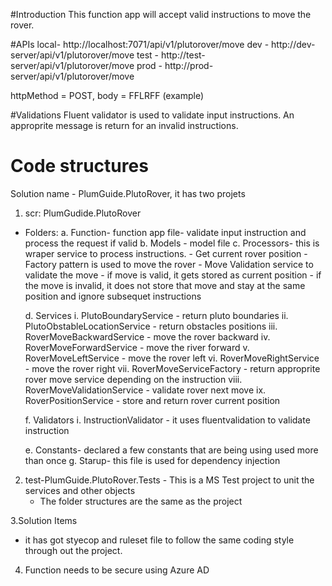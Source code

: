#Introduction
This function app will accept valid instructions to move the rover.

#APIs
local- http://localhost:7071/api/v1/plutorover/move
dev - http://dev-server/api/v1/plutorover/move
test - http://test-server/api/v1/plutorover/move
prod - http://prod-server/api/v1/plutorover/move

httpMethod = POST, body = FFLRFF (example)

#Validations
Fluent validator is used to validate input instructions. An approprite message is return for an invalid instructions.

# Code structures
Solution name - PlumGuide.PlutoRover, it has two projets
 1. scr: PlumGudide.PlutoRover
   - Folders: 
       a.  Function- function app file- validate input instruction and process the request if valid
       b.  Models - model file
       c.  Processors- this is wraper service to process instructions.
                     - Get current rover position
                     - Factory pattern is used to move the rover
                     - Move Validation service to validate the move
                     - if move is valid, it gets stored as current position
                     - if the move is invalid, it does not store that move and stay at the same position and ignore subsequet instructions

       d. Services
          i. PlutoBoundaryService - return pluto boundaries
          ii. PlutoObstableLocationService - return obstacles positions
          iii. RoverMoveBackwardService - move the rover backward
          iv. RoverMoveForwardService - move the river forward
          v. RoverMoveLeftService - move the rover left
          vi. RoverMoveRightService - move the rover right
          vii. RoverMoveServiceFactory - return approprite rover move service depending on the instruction
          viii. RoverMoveValidationService - validate rover next move
          ix. RoverPositionService - store and return rover current position
          
       f. Validators
          i. InstructionValidator - it uses fluentvalidation to validate instruction

       e. Constants- declared a few constants that are being using used more than once
       g. Starup- this file is used for dependency injection

2. test-PlumGuide.PlutoRover.Tests - This is a MS Test project to unit the services and other objects
   - The folder structures are the same as the project

3.Solution Items
   - it has got styecop and ruleset file to follow the same coding style through out the project.
4. Function needs to be secure using Azure AD